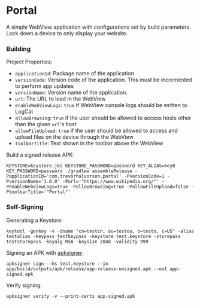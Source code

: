 # Portal

A simple WebView application with configurations set by build parameters.
Lock down a device to only display your website.

### Building

Project Properties:

- `applicationId`: Package name of the application
- `versionCode`: Version code of the application. This must be incremented to perform app updates
- `versionName`: Version name of the application.
- `url`: The URL to load in the WebView
- `enableWebViewLogs`: `true` if WebView console logs should be written to LogCat
- `allowBrowsing`: `true` if the user should be allowed to access hosts other than the given `url`'s host
- `allowFileUpload`: `true` if the user should be allowed to access and upload files on the device through the WebView
- `toolbarTitle`: Text shown in the toolbar above the WebView

Build a signed release APK:

`KEYSTORE=keystore.jks KEYSTORE_PASSWORD=password KEY_ALIAS=key0 KEY_PASSWORD=password ./gradlew assembleRelease -PapplicationId='com.trevorhalvorson.portal' -PversionCode=1 -PversionName='1.0.0' -Purl='"https://www.wikipedia.org/"' -PenableWebViewLogs=true -PallowBrowsing=true -PallowFileUpload=false -PtoolbarTitle='"Portal"'`

### Self-Signing

Generating a Keystore:

`keytool -genkey -v -dname "cn=testcn, ou=testou, o=testo, c=US" -alias testalias -keypass testkeypass -keystore test.keystore -storepass teststorepass -keyalg RSA -keysize 2048 -validity 999`

Signing an APK with [apksigner](https://developer.android.com/studio/command-line/apksigner.html):

`apksigner sign --ks test.keystore --in app/build/outputs/apk/release/app-release-unsigned.apk --out app-signed.apk`

Verify signing:

`apksigner verify -v --print-certs app-signed.apk`
